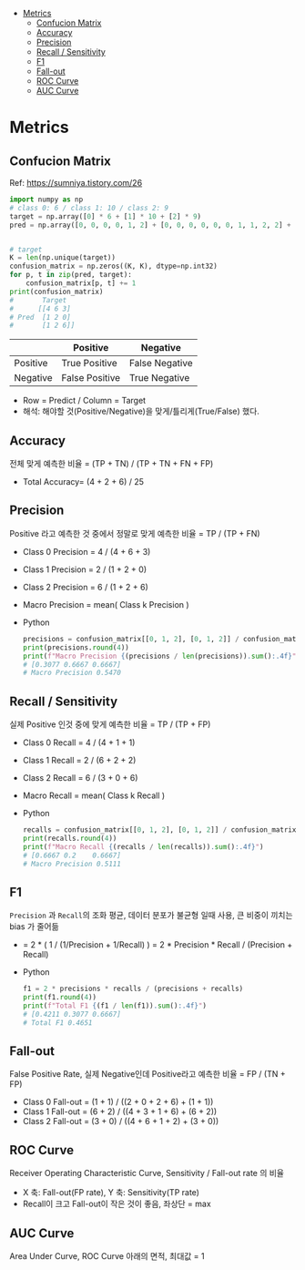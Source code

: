 - [Metrics](#metrics)
  - [Confucion Matrix](#confucion-matrix)
  - [Accuracy](#accuracy)
  - [Precision](#precision)
  - [Recall / Sensitivity](#recall--sensitivity)
  - [F1](#f1)
  - [Fall-out](#fall-out)
  - [ROC Curve](#roc-curve)
  - [AUC Curve](#auc-curve)

# Metrics

## Confucion Matrix

Ref: https://sumniya.tistory.com/26

```python
import numpy as np
# class 0: 6 / class 1: 10 / class 2: 9
target = np.array([0] * 6 + [1] * 10 + [2] * 9)
pred = np.array([0, 0, 0, 0, 1, 2] + [0, 0, 0, 0, 0, 0, 1, 1, 2, 2] + [0, 0, 0, 2, 2, 2, 2, 2, 2])


# target
K = len(np.unique(target))
confusion_matrix = np.zeros((K, K), dtype=np.int32)
for p, t in zip(pred, target):
    confusion_matrix[p, t] += 1
print(confusion_matrix)
#       Target
#      [[4 6 3]
# Pred  [1 2 0]
#       [1 2 6]]
```

| | Positive | Negative |
|---|---|---|
|Positive| True Positive | False Negative |
|Negative| False Positive | True Negative |

- Row = Predict / Column = Target
- 해석: 해야할 것(Positive/Negative)을 맞게/틀리게(True/False) 했다.

## Accuracy

전체 맞게 예측한 비율 = (TP + TN) / (TP + TN + FN + FP) 
- Total Accuracy= (4 + 2 + 6) / 25 

## Precision

Positive 라고 예측한 것 중에서 정말로 맞게 예측한 비율 = TP / (TP + FN)
- Class 0 Precision = 4 / (4 + 6 + 3) 
- Class 1 Precision = 2 / (1 + 2 + 0)
- Class 2 Precision = 6 / (1 + 2 + 6)
- Macro Precision = mean( Class k Precision )
- Python

    ```python
    precisions = confusion_matrix[[0, 1, 2], [0, 1, 2]] / confusion_matrix.sum(1)
    print(precisions.round(4))
    print(f"Macro Precision {(precisions / len(precisions)).sum():.4f}")
    # [0.3077 0.6667 0.6667]
    # Macro Precision 0.5470
    ```

## Recall / Sensitivity

실제 Positive 인것 중에 맞게 예측한 비율 = TP / (TP + FP)
- Class 0 Recall = 4 / (4 + 1 + 1) 
- Class 1 Recall = 2 / (6 + 2 + 2)
- Class 2 Recall = 6 / (3 + 0 + 6)
- Macro Recall = mean( Class k Recall )
- Python

    ```python
    recalls = confusion_matrix[[0, 1, 2], [0, 1, 2]] / confusion_matrix.sum(0)
    print(recalls.round(4))
    print(f"Macro Recall {(recalls / len(recalls)).sum():.4f}")
    # [0.6667 0.2    0.6667]
    # Macro Precision 0.5111
    ```

## F1

`Precision` 과 `Recall`의 조화 평균, 데이터 분포가 불균형 일때 사용, 큰 비중이 끼치는 bias 가 줄어듦
- = 2 * ( 1 / (1/Precision + 1/Recall) ) = 2 * Precision * Recall / (Precision + Recall)
- Python

    ```python
    f1 = 2 * precisions * recalls / (precisions + recalls)
    print(f1.round(4))
    print(f"Total F1 {(f1 / len(f1)).sum():.4f}")
    # [0.4211 0.3077 0.6667]
    # Total F1 0.4651
    ```

## Fall-out

False Positive Rate, 실제 Negative인데 Positive라고 예측한 비율 = FP / (TN + FP)
- Class 0 Fall-out = (1 + 1) / ((2 + 0 + 2 + 6) + (1 + 1))
- Class 1 Fall-out = (6 + 2) / ((4 + 3 + 1 + 6) + (6 + 2))
- Class 2 Fall-out = (3 + 0) / ((4 + 6 + 1 + 2) + (3 + 0))

## ROC Curve

Receiver Operating Characteristic Curve, Sensitivity / Fall-out rate 의 비율
- X 축: Fall-out(FP rate), Y 축: Sensitivity(TP rate)
- Recall이 크고 Fall-out이 작은 것이 좋음, 좌상단 = max

## AUC Curve

Area Under Curve, ROC Curve 아래의 면적, 최대값 = 1
